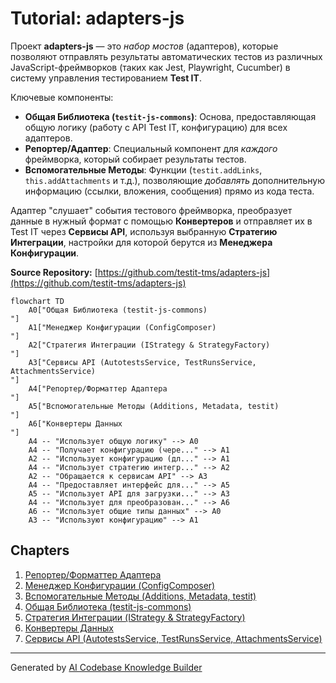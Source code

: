 # Tutorial: adapters-js

Проект **adapters-js** — это *набор мостов* (адаптеров), которые позволяют отправлять результаты автоматических тестов из различных JavaScript-фреймворков (таких как Jest, Playwright, Cucumber) в систему управления тестированием **Test IT**.

Ключевые компоненты:
*   **Общая Библиотека (`testit-js-commons`)**: Основа, предоставляющая общую логику (работу с API Test IT, конфигурацию) для всех адаптеров.
*   **Репортер/Адаптер**: Специальный компонент для *каждого* фреймворка, который собирает результаты тестов.
*   **Вспомогательные Методы**: Функции (`testit.addLinks`, `this.addAttachments` и т.д.), позволяющие *добавлять* дополнительную информацию (ссылки, вложения, сообщения) прямо из кода теста.

Адаптер "слушает" события тестового фреймворка, преобразует данные в нужный формат с помощью **Конвертеров** и отправляет их в Test IT через **Сервисы API**, используя выбранную **Стратегию Интеграции**, настройки для которой берутся из **Менеджера Конфигурации**.


**Source Repository:** [https://github.com/testit-tms/adapters-js](https://github.com/testit-tms/adapters-js)

```mermaid
flowchart TD
    A0["Общая Библиотека (testit-js-commons)
"]
    A1["Менеджер Конфигурации (ConfigComposer)
"]
    A2["Стратегия Интеграции (IStrategy & StrategyFactory)
"]
    A3["Сервисы API (AutotestsService, TestRunsService, AttachmentsService)
"]
    A4["Репортер/Форматтер Адаптера
"]
    A5["Вспомогательные Методы (Additions, Metadata, testit)
"]
    A6["Конвертеры Данных
"]
    A4 -- "Использует общую логику" --> A0
    A4 -- "Получает конфигурацию (чере..." --> A1
    A2 -- "Использует конфигурацию (дл..." --> A1
    A4 -- "Использует стратегию интегр..." --> A2
    A2 -- "Обращается к сервисам API" --> A3
    A4 -- "Предоставляет интерфейс для..." --> A5
    A5 -- "Использует API для загрузки..." --> A3
    A4 -- "Использует для преобразован..." --> A6
    A6 -- "Использует общие типы данных" --> A0
    A3 -- "Используют конфигурацию" --> A1
```

## Chapters

1. [Репортер/Форматтер Адаптера
](01_репортер_форматтер_адаптера_.md)
2. [Менеджер Конфигурации (ConfigComposer)
](02_менеджер_конфигурации__configcomposer__.md)
3. [Вспомогательные Методы (Additions, Metadata, testit)
](03_вспомогательные_методы__additions__metadata__testit__.md)
4. [Общая Библиотека (testit-js-commons)
](04_общая_библиотека__testit_js_commons__.md)
5. [Стратегия Интеграции (IStrategy & StrategyFactory)
](05_стратегия_интеграции__istrategy___strategyfactory__.md)
6. [Конвертеры Данных
](06_конвертеры_данных_.md)
7. [Сервисы API (AutotestsService, TestRunsService, AttachmentsService)
](07_сервисы_api__autotestsservice__testrunsservice__attachmentsservice__.md)


---

Generated by [AI Codebase Knowledge Builder](https://github.com/The-Pocket/Tutorial-Codebase-Knowledge)